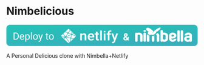 # Nimbelicious

<a href="https://app.netlify.com/start/deploy?repository=https://github.com/openwhisk-blog/nimbelicious&stack=nimbella">![Deploy to Netlify & Nimbella](.github/deploy_to_netlify_nimbella.svg)</a>

A Personal Delicious clone with Nimbella+Netlify
